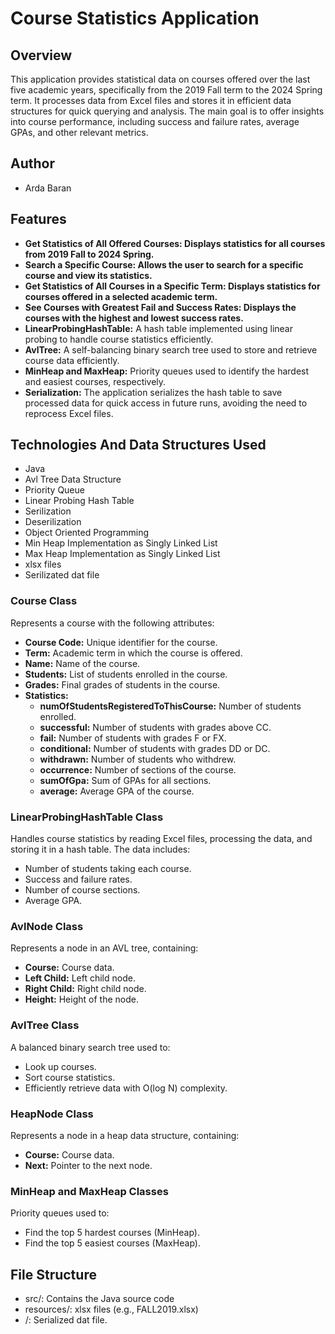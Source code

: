 # Course Statistics Application

## Overview

This application provides statistical data on courses offered over the last five academic years, specifically from the 2019 Fall term to the 2024 Spring term. It processes data from Excel files and stores it in efficient data structures for quick querying and analysis. The main goal is to offer insights into course performance, including success and failure rates, average GPAs, and other relevant metrics.
 ## Author

- Arda Baran
## Features
- **Get Statistics of All Offered Courses: Displays statistics for all courses from 2019 Fall to 2024 Spring.**
- **Search a Specific Course: Allows the user to search for a specific course and view its statistics.**
- **Get Statistics of All Courses in a Specific Term: Displays statistics for courses offered in a selected academic term.**
- **See Courses with Greatest Fail and Success Rates: Displays the courses with the highest and lowest success rates.**
- **LinearProbingHashTable:** A hash table implemented using linear probing to handle course statistics efficiently.
- **AvlTree:** A self-balancing binary search tree used to store and retrieve course data efficiently.
- **MinHeap and MaxHeap:** Priority queues used to identify the hardest and easiest courses, respectively.
- **Serialization:** The application serializes the hash table to save processed data for quick access in future runs, avoiding the need to reprocess Excel files.

## Technologies And Data Structures Used
- Java
- Avl Tree Data Structure
- Priority Queue
- Linear Probing Hash Table
- Serilization
- Deserilization
- Object Oriented Programming
- Min Heap Implementation as Singly Linked List
- Max Heap Implementation as Singly Linked List
- xlsx files
- Serilizated dat file
### Course Class
Represents a course with the following attributes:
- **Course Code:** Unique identifier for the course.
- **Term:** Academic term in which the course is offered.
- **Name:** Name of the course.
- **Students:** List of students enrolled in the course.
- **Grades:** Final grades of students in the course.
- **Statistics:**
  - **numOfStudentsRegisteredToThisCourse:** Number of students enrolled.
  - **successful:** Number of students with grades above CC.
  - **fail:** Number of students with grades F or FX.
  - **conditional:** Number of students with grades DD or DC.
  - **withdrawn:** Number of students who withdrew.
  - **occurrence:** Number of sections of the course.
  - **sumOfGpa:** Sum of GPAs for all sections.
  - **average:** Average GPA of the course.

### LinearProbingHashTable Class
Handles course statistics by reading Excel files, processing the data, and storing it in a hash table. The data includes:
- Number of students taking each course.
- Success and failure rates.
- Number of course sections.
- Average GPA.

### AvlNode Class
Represents a node in an AVL tree, containing:
- **Course:** Course data.
- **Left Child:** Left child node.
- **Right Child:** Right child node.
- **Height:** Height of the node.

### AvlTree Class
A balanced binary search tree used to:
- Look up courses.
- Sort course statistics.
- Efficiently retrieve data with O(log N) complexity.

### HeapNode Class
Represents a node in a heap data structure, containing:
- **Course:** Course data.
- **Next:** Pointer to the next node.

### MinHeap and MaxHeap Classes
Priority queues used to:
- Find the top 5 hardest courses (MinHeap).
- Find the top 5 easiest courses (MaxHeap).

## File Structure
- src/: Contains the Java source code
- resources/: xlsx files (e.g., FALL2019.xlsx)
- /: Serialized dat file.
